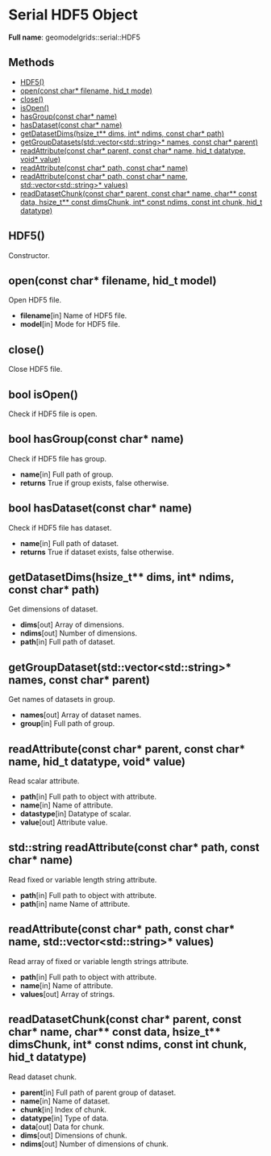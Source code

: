 # Serial HDF5 Object 

**Full name**: geomodelgrids::serial::HDF5

## Methods

* [HDF5()](#hdf5)
* [open(const char* filename, hid_t mode)](#openconst-char-filename-hid_t-mode)
* [close()](#close)
* [isOpen()](#bool-isopen)
* [hasGroup(const char* name)](#bool-hasgroupconst-char-name)
* [hasDataset(const char* name)](#bool-hasdatasetconst-char-name)
* [getDatasetDims(hsize_t** dims, int* ndims, const char* path)](#getdatasetdimshsize_t-dims-int-ndims-const-char-path)
* [getGroupDatasets(std::vector\<std::string\>* names, const char* parent)](#getgroupdatasetsstdvectorstdstring-names-const-char-parent)
* [readAttribute(const char* parent, const char* name, hid_t datatype, void* value)](#readattributeconst-char-parent-const-char-name-hid_t-datatype-void-value)
* [readAttribute(const char* path, const char* name)](#stdstring-readattributeconst-char-path-const-char-name)
* [readAttribute(const char* path, const char* name, std::vector\<std::string\>* values)](#readattributeconst-char-path-const-char-name-stdvectorstdstring-values)
* [readDatasetChunk(const char* parent, const char* name, char** const data, hsize_t** const dimsChunk, int* const ndims, const int chunk, hid_t datatype)](#readdatasetchunkconst-char-parent-const-char-name-char-const-data-hsize_t-dimschunk-int-const-ndims-const-int-chunk-hid_t-datatype)


## HDF5()

Constructor.

## open(const char* filename, hid_t model)

Open HDF5 file.

* **filename**[in] Name of HDF5 file.
* **model**[in] Mode for HDF5 file.


## close()

Close HDF5 file.


## bool isOpen()

Check if HDF5 file is open.


## bool hasGroup(const char* name)

Check if HDF5 file has group.

* **name**[in] Full path of group.
* **returns** True if group exists, false otherwise.


## bool hasDataset(const char* name)

Check if HDF5 file has dataset.

* **name**[in] Full path of dataset.
* **returns** True if dataset exists, false otherwise.


## getDatasetDims(hsize_t** dims, int* ndims, const char* path)

Get dimensions of dataset.

* **dims**[out] Array of dimensions.
* **ndims**[out] Number of dimensions.
* **path**[in] Full path of dataset.


## getGroupDataset(std::vector\<std::string\>* names, const char* parent)

Get names of datasets in group.

* **names**[out] Array of dataset names.
* **group**[in] Full path of group.


## readAttribute(const char* parent, const char* name, hid_t datatype, void* value)

Read scalar attribute.

* **path**[in] Full path to object with attribute.
* **name**[in] Name of attribute.
* **datastype**[in] Datatype of scalar.
* **value**[out] Attribute value.


## std::string readAttribute(const char* path, const char* name)

Read fixed or variable length string attribute.

* **path**[in] Full path to object with attribute.
* **path**[in] name Name of attribute.


## readAttribute(const char* path, const char* name, std::vector\<std::string\>* values)

Read array of fixed or variable length strings attribute.

* **path**[in] Full path to object with attribute.
* **name**[in] Name of attribute.
* **values**[out] Array of strings.

## readDatasetChunk(const char* parent, const char* name, char** const data, hsize_t** dimsChunk, int* const ndims, const int chunk, hid_t datatype)

Read dataset chunk.

* **parent**[in] Full path of parent group of dataset.
* **name**[in] Name of dataset.
* **chunk**[in] Index of chunk.
* **datatype**[in] Type of data.
* **data**[out] Data for chunk.
* **dims**[out] Dimensions of chunk.
* **ndims**[out] Number of dimensions of chunk.
